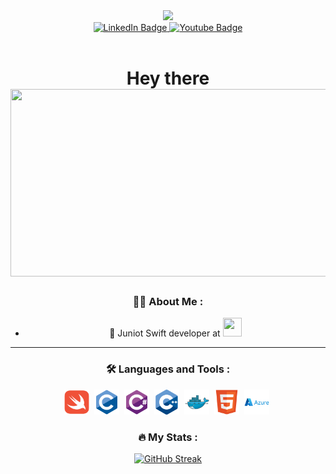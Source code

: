 <div id="header" align="center">
  <img src="https://media.giphy.com/media/R03zWv5p1oNSQd91EP/giphy.gif" width="100"/>
</div>

<div id="badges"  align="center">
  <a href="https://instagram.com/mximpolovinkin" >
    <img src="https://img.shields.io/badge/Instagram-green?style=for-the-badge&logo=Instagram&logoColor=white" alt="LinkedIn Badge"/>
  </a>
   <a href="https://vk.com/mximpolovinkin">
    <img src="https://img.shields.io/badge/VK-blue?style=for-the-badge&logo=VK&logoColor=white" alt="Youtube Badge"/>
  </a>
</div>
<div align="center" >
<img  src="https://komarev.com/ghpvc/?username=maximpolovinkin&style=flat-square&color=blue" alt=""/>
  </div>
  <div align="center">
<h1 align="center" >
  Hey there

  <div align="center">
  <img src="https://media.giphy.com/media/dWesBcTLavkZuG35MI/giphy.gif" width="600" height="300"/>
</div>

### :man_technologist: About Me :
- :telescope: Juniot Swift developer at <img src="https://github.com/maximpolovinkin/maximpolovinkin/assets/79770914/9f6ecea1-bfad-446d-9a61-a32811877d31" width="30" height="30"/>
---

### :hammer_and_wrench: Languages and Tools :
<div>
  <img src="https://github.com/devicons/devicon/blob/master/icons/swift/swift-original.svg" title="Swift" alt="Swift" width="40" height="40"/>&nbsp;
  <img src="https://github.com/devicons/devicon/blob/master/icons/c/c-original.svg" title="C" alt="C" width="40" height="40"/>&nbsp;
  <img src="https://github.com/devicons/devicon/blob/master/icons/csharp/csharp-original.svg" title="CSharp" alt="CSharp" width="40" height="40"/>&nbsp;
  <img src="https://github.com/devicons/devicon/blob/master/icons/cplusplus/cplusplus-original.svg" title="C ++" alt="C ++" width="40" height="40"/>&nbsp;
 <img src="https://github.com/devicons/devicon/blob/master/icons/docker/docker-original.svg" title="Docker" alt="Docker" width="40" height="40"/>&nbsp;
  <img src="https://github.com/devicons/devicon/blob/master/icons/html5/html5-original.svg" title="HTML" alt="HTML" width="40" height="40"/>&nbsp;
   <img src="https://github.com/devicons/devicon/blob/master/icons/azure/azure-original-wordmark.svg" title="Azure" alt="Azure" width="40" height="40"/>&nbsp;
</div>

### :fire: My Stats :

[![GitHub Streak](http://github-readme-streak-stats.herokuapp.com?user=maximpolovinkin&theme=dark&background=000000)](https://git.io/streak-stats)
